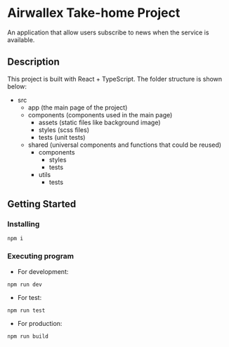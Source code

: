 # Airwallex Take-home Project

An application that allow users subscribe to news when the service is available.

## Description

This project is built with React + TypeScript. The folder structure is shown below:
* src
    * app (the main page of the project)
    * components (components used in the main page)
        * assets (static files like background image)
        * styles (scss files)
        * tests (unit tests)
    * shared (universal components and functions that could be reused)
        * components
            * styles
            * tests
        * utils
            * tests

## Getting Started

### Installing

```
npm i
```

### Executing program

* For development:
```
npm run dev
```

* For test:
```
npm run test
```

* For production:
```
npm run build
```
